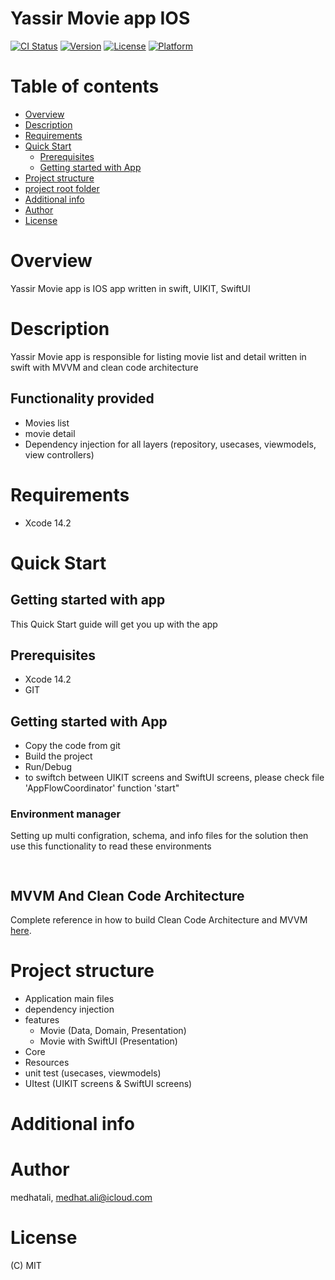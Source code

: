 # Yassir Movie app IOS

[![CI Status](https://img.shields.io/travis/medhatali/IBMCoreBankingFramework.svg?style=flat)](https://travis-ci.org/medhatali/IBMCoreBankingFramework)
[![Version](https://img.shields.io/cocoapods/v/IBMCoreBankingFramework.svg?style=flat)](1.0)
[![License](https://img.shields.io/cocoapods/l/IBMCoreBankingFramework.svg?style=flat)](MIT)
[![Platform](https://img.shields.io/cocoapods/p/IBMCoreBankingFramework.svg?style=flat)](IOS)

# Table of contents
- [Overview](#overview)
- [Description](#Description)
- [Requirements](#requirements)
- [Quick Start](#quick-start)
    - [Prerequisites](#Prerequisites)
    - [Getting started with App](#getting-start)
- [Project structure](#Project-structure)
- [project root folder](#project-root-folder)
- [Additional info](#info)
- [Author](#author)
- [License](#license)

# <a name="overview"></a> Overview
Yassir Movie app is IOS app written in swift, UIKIT, SwiftUI

# <a name="Description"></a> Description
Yassir Movie app is responsible for listing movie list and detail written in swift with MVVM and clean code architecture 

## Functionality provided
- Movies list
- movie detail
- Dependency injection for all layers (repository, usecases, viewmodels, view controllers)

# <a name="requirements"></a> Requirements

- Xcode 14.2


# <a name="quick-start"></a> Quick Start

## <a name="getting-start"></a> Getting started with app

This Quick Start guide will get you up with the app

## <a name="Prerequisites"></a> Prerequisites

- Xcode 14.2
- GIT

## <a name="getting-start"></a> Getting started with App

- Copy the code from git
- Build the project
- Run/Debug
- to swiftch between UIKIT screens and SwiftUI screens, please check file 'AppFlowCoordinator' function 'start"

### Environment manager

Setting up multi configration, schema, and info files for the solution then use this functionality to read these environments 

```ruby
       
```

## <a name="Client-server-communication"></a> MVVM And Clean Code Architecture

Complete reference in how to build Clean Code Architecture and MVVM [here](https://tech.olx.com/clean-architecture-and-mvvm-on-ios-c9d167d9f5b3).

# <a name="Project-structure"></a> Project structure
- Application main files
- dependency injection 
- features 
    - Movie (Data, Domain, Presentation)
    - Movie with SwiftUI (Presentation)
- Core 
- Resources
- unit test (usecases, viewmodels)
- UItest (UIKIT screens & SwiftUI screens)


# <a name="info"></a> Additional info

<!--Complete reference in how to config app for multiple configuration [here](https://medium.com/@aliakhtar_16369/managing-different-environments-using-xcode-build-schemes-and-configurations-af7c43f5be19). -->



# <a name="author"></a> Author

medhatali, medhat.ali@icloud.com

# <a name="license"></a> License

(C) MIT



